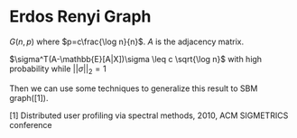 # Erdos Renyi Graph

$G(n, p)$ where $p=c\frac{\log n}{n}$. $A$ is the adjacency matrix.

$\sigma^T(A-\mathbb{E}[A|X])\sigma \leq c \sqrt{\log n}$ with high probability while $||\sigma||_2=1$

Then we can use some techniques to generalize this result to SBM graph([1]).



[1] Distributed user profiling via spectral methods, 2010, ACM SIGMETRICS conference
